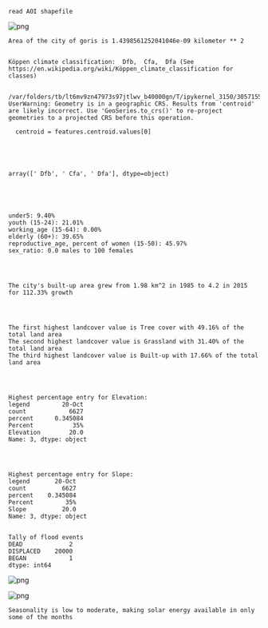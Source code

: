     read AOI shapefile



    
![png](output_4_1.png)
    


    Area of the city of goris is 1.4398561252041046e-09 kilometer ** 2


    Köppen climate classification:  Dfb,  Cfa,  Dfa (See https://en.wikipedia.org/wiki/Köppen_climate_classification for classes)


    /var/folders/tb/lt6mv9zn47973s97jtlwv_b40000gn/T/ipykernel_3150/3057155416.py:8: UserWarning: Geometry is in a geographic CRS. Results from 'centroid' are likely incorrect. Use 'GeoSeries.to_crs()' to re-project geometries to a projected CRS before this operation.
    
      centroid = features.centroid.values[0]





    array([' Dfb', ' Cfa', ' Dfa'], dtype=object)





    under5: 9.40%
    youth (15-24): 21.01%
    working_age (15-64): 0.00%
    elderly (60+): 39.65%
    reproductive_age, percent of women (15-50): 45.97%
    sex_ratio: 0.0 males to 100 females




    The city's built-up area grew from 1.98 km^2 in 1985 to 4.2 in 2015 for 112.33% growth




    The first highest landcover value is Tree cover with 49.16% of the total land area
    The second highest landcover value is Grassland with 31.40% of the total land area
    The third highest landcover value is Built-up with 17.66% of the total land area




    Highest percentage entry for Elevation:
    legend         20-Oct
    count            6627
    percent      0.345084
    Percent           35%
    Elevation        20.0
    Name: 3, dtype: object




    Highest percentage entry for Slope:
    legend       20-Oct
    count          6627
    percent    0.345084
    Percent         35%
    Slope          20.0
    Name: 3, dtype: object


    Tally of flood events
    DEAD             2
    DISPLACED    20000
    BEGAN            1
    dtype: int64



    
![png](output_20_1.png)
    



    
![png](output_20_2.png)
    


    Seasonality is low to moderate, making solar energy available in only some of the months



